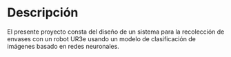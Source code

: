 # Descripción
El presente proyecto consta del diseño de un sistema para la recolección de envases con un robot UR3e usando un modelo de clasificación de imágenes basado en redes neuronales.

